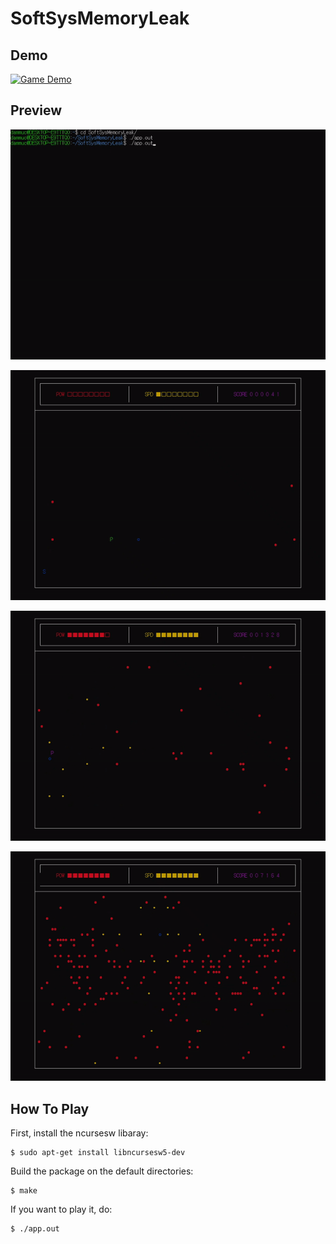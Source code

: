 # SoftSysMemoryLeak

## Demo

[![Game Demo](http://img.youtube.com/vi/7pfRA3NXnBo/sddefault.jpg)](https://youtu.be/7pfRA3NXnBo) 

## Preview

![Title](/Images/1.gif)

![Beginning](/Images/2.gif)

![Later](/Images/3.gif)

![Game Over](/Images/4.gif)

## How To Play

First, install the ncursesw libaray:

    $ sudo apt-get install libncursesw5-dev

Build the package on the default directories:

    $ make

If you want to play it, do:

    $ ./app.out
